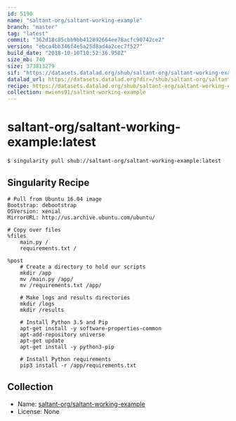 ```yaml
---
id: 5190
name: "saltant-org/saltant-working-example"
branch: "master"
tag: "latest"
commit: "362d18c85cbb9bb412892664ee78acfc90742ce2"
version: "ebca4bb346f4e5a25d8ad4a2cec7f527"
build_date: "2018-10-10T10:52:36.958Z"
size_mb: 740
size: 373813279
sif: "https://datasets.datalad.org/shub/saltant-org/saltant-working-example/latest/2018-10-10-362d18c8-ebca4bb3/ebca4bb346f4e5a25d8ad4a2cec7f527.simg"
datalad_url: https://datasets.datalad.org?dir=/shub/saltant-org/saltant-working-example/latest/2018-10-10-362d18c8-ebca4bb3/
recipe: https://datasets.datalad.org/shub/saltant-org/saltant-working-example/latest/2018-10-10-362d18c8-ebca4bb3/Singularity
collection: mwiens91/saltant-working-example
---
```


# saltant-org/saltant-working-example:latest

```bash
$ singularity pull shub://saltant-org/saltant-working-example:latest
```

## Singularity Recipe

```singularity
# Pull from Ubuntu 16.04 image
Bootstrap: debootstrap
OSVersion: xenial
MirrorURL: http://us.archive.ubuntu.com/ubuntu/

# Copy over files
%files
    main.py /
    requirements.txt /

%post
    # Create a directory to hold our scripts
    mkdir /app
    mv /main.py /app/
    mv /requirements.txt /app/

    # Make logs and results directories
    mkdir /logs
    mkdir /results

    # Install Python 3.5 and Pip
    apt-get install -y software-properties-common
    apt-add-repository universe
    apt-get update
    apt-get install -y python3-pip

    # Install Python requirements
    pip3 install -r /app/requirements.txt
```

## Collection

 - Name: [saltant-org/saltant-working-example](https://github.com/saltant-org/saltant-working-example)
 - License: None

